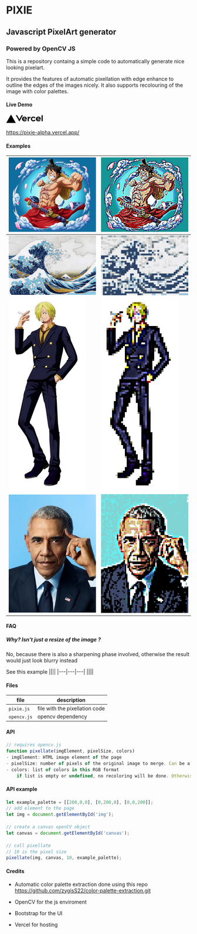 # PIXIE
## Javascript PixelArt generator
### Powered by OpenCV JS

This is a repository containg a simple code to automatically generate nice looking pixelart.

It provides the features of automatic pixellation with edge enhance to outline the edges of the images nicely. It also supports recolouring of the image with color palettes.

#### Live Demo

[<img src="assets/vercel.png" width=100>](https://pixie-alpha.vercel.app/) 

https://pixie-alpha.vercel.app/
#### Examples

|![alt text](assets/img.png "Title")|![alt text](assets/pixellated/luffy-5px.png "Title")|
|---|---|
|![alt text](assets/kanegawa.jpg "Title")|![alt text](assets/pixellated/kanegawa.png "Title")|
|![alt text](assets/sanji.webp "Title")|![alt text](assets/pixellated/sanji-5px.png "Title")|
|![alt text](assets/obama.jpeg "Title")|![alt text](assets/pixellated/Obama%20pix.png "Title")|

#### FAQ

##### Why? Isn't just a resize of the image ?
No, because there is also a sharpening phase involved, otherwise the result would just look blurry instead

See this example
||||
|---|---|---|
||||

#### Files

|file|description|
|---|---|
|`pixie.js`| file with the pixellation code|
|`opencv.js` | opencv dependency|

#### API

```js
// requires opencv.js 
function pixellate(imgElement, pixelSize, colors)
- imgElement: HTML image element of the page
- pixelSize: number of pixels of the original image to merge. Can be a float or int, from 0 to min(img.width, img.height)
- colors: list of colors in this RGB format
    if list is empty or undefined, no recoloring will be done. Otherwise recolouring using
```

#### API example
```js
let example_palette = [[200,0,0], [0,200,0], [0,0,200]];
// add element to the page
let img = document.getElementById('img');

// create a canvas openCV object
let canvas = document.getElementById('canvas');

// call pixellate
// 10 is the pixel size
pixellate(img, canvas, 10, example_palette);
```

#### Credits

- Automatic color palette extraction done using this repo
https://github.com/zygisS22/color-palette-extraction.git 

- OpenCV for the js enviroment
- Bootstrap for the UI
- Vercel for hosting